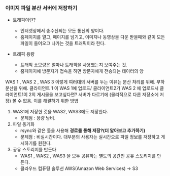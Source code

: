 ### 이미지 파일 분산 서버에 저장하기
   - 트래픽이란?
      * 인터넷상에서 송수신되는 모든 통신의 양이다.
      * 홈페이지를 열고, 페이지를 넘기고, 이미지나 동영상을 다운 받을때와 같이 모든 파일이 들어오고 나가는 것을 트래픽이라 한다.
   
   - 트래픽 용량
      * 트래픽 소모량은 얼마나 트래픽을 사용했는지 보여주는 것.
      * 홈페이지에 방문자가 접속을 하면 방문자에게 전송되는 데이터의 양
      
WAS 1 , WAS 2 , WAS 3 이렇게 여러대의 서버를 두는 이유는 분산 처리를 위해. 부하분산을 위해.
클라이언트 1 이 WAS 1에 업로드/ 클라이언트2가 WAS 2 에 업로드시 
클라이언트1이 2의 게시물을 보고싶다면?
서버가 다르기에 (물리적으로 다른 저장소에 저장) 볼 수 없음.
이를 해결하기 위한 방법 
1. WAS1에 저장한 것을 WAS2, WAS3에도 저장한다.
   - 문제점 : 용량 낭비.
2. 파일 동기화
   - rsync와 같은 툴을 사용해 **경로를 통해 저장?(더 알아보고 추가하기)**
   - 문제점 : 비실시간이다. 대부분의 사용자는 실시간으로 파일 정보를 저장하고 게시하기를 원한다.
3. 공유 스토리지를 만든다
   - WAS1 , WAS2 , WAS3 을 모두 공유하는 별도의 공간인 공유 스토리지를 만든다.
   - 클라우드 컴퓨팅 솔루션 AWS(Amazon Web Services) -> S3
